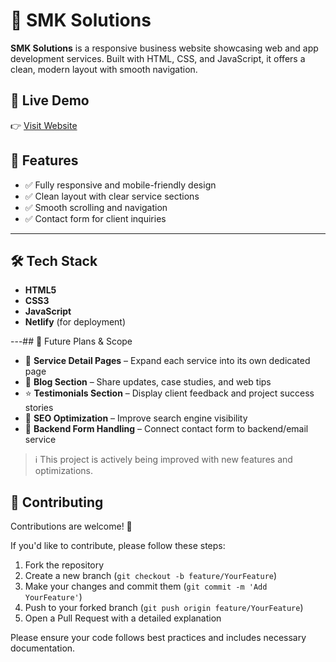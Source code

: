 # 💼 SMK Solutions

**SMK Solutions** is a responsive business website showcasing web and app development services. Built with HTML, CSS, and JavaScript, it offers a clean, modern layout with smooth navigation.

## 🔗 Live Demo

👉 [Visit Website](https://smk-solutions.netlify.app/)


## 🚀 Features

- ✅ Fully responsive and mobile-friendly design
- ✅ Clean layout with clear service sections
- ✅ Smooth scrolling and navigation
- ✅ Contact form for client inquiries

---

## 🛠️ Tech Stack

- **HTML5**
- **CSS3**
- **JavaScript**
- **Netlify** (for deployment)

---## 🔮 Future Plans & Scope

- 🔧 **Service Detail Pages** – Expand each service into its own dedicated page
- 📝 **Blog Section** – Share updates, case studies, and web tips
- ⭐ **Testimonials Section** – Display client feedback and project success stories
- 🚀 **SEO Optimization** – Improve search engine visibility
- 📧 **Backend Form Handling** – Connect contact form to backend/email service

> ℹ️ This project is actively being improved with new features and optimizations.



## 🤝 Contributing

Contributions are welcome! 🙌

If you'd like to contribute, please follow these steps:

1. Fork the repository
2. Create a new branch (`git checkout -b feature/YourFeature`)
3. Make your changes and commit them (`git commit -m 'Add YourFeature'`)
4. Push to your forked branch (`git push origin feature/YourFeature`)
5. Open a Pull Request with a detailed explanation

Please ensure your code follows best practices and includes necessary documentation.
